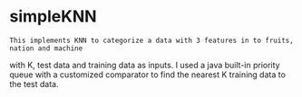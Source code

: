 # simpleKNN
    This implements KNN to categorize a data with 3 features in to fruits, nation and machine
  with K, test data and training data as inputs. I used a java built-in priority queue with a
  customized comparator to find the nearest K training data to the test data. 
